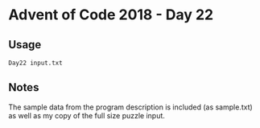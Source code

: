 # Advent of Code 2018 - Day 22

## Usage
```
Day22 input.txt
```

## Notes
The sample data from the program description is included (as sample.txt) as well as my copy of the full size puzzle input.